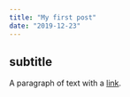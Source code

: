 ```yaml
---
title: "My first post"
date: "2019-12-23"
---
```


## subtitle

A paragraph of text with a [link](https://dev.bartwijnants.be/).
